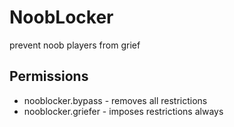 # NoobLocker
 prevent noob players from grief
 
## Permissions
* nooblocker.bypass - removes all restrictions
* nooblocker.griefer - imposes restrictions always
